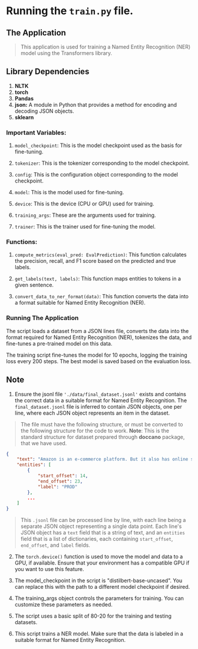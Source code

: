 
# Running the `train.py` file.

## The Application

> This application is used for training a Named Entity Recognition (NER) model using the Transformers library.

## Library Dependencies

1. **NLTK** 
2. **torch**
3. **Pandas**
4. **json:** A module in Python that provides a method for encoding and decoding JSON objects.
5. **sklearn**

### Important Variables:

1. `model_checkpoint`: This is the model checkpoint used as the basis for fine-tuning.

2. `tokenizer`: This is the tokenizer corresponding to the model checkpoint.

3. `config`: This is the configuration object corresponding to the model checkpoint.

4. `model`: This is the model used for fine-tuning.

5. `device`: This is the device (CPU or GPU) used for training.

6. `training_args`: These are the arguments used for training.

7. `trainer`: This is the trainer used for fine-tuning the model.

### Functions:

1. `compute_metrics(eval_pred: EvalPrediction)`: This function calculates the precision, recall, and F1 score based on the predicted and true labels.

2. `get_labels(text, labels)`: This function maps entities to tokens in a given sentence.

3. `convert_data_to_ner_format(data)`: This function converts the data into a format suitable for Named Entity Recognition (NER).

### Running The Application

The script loads a dataset from a JSON lines file, converts the data into the format required for Named Entity Recognition (NER), tokenizes the data, and fine-tunes a pre-trained model on this data.

The training script fine-tunes the model for 10 epochs, logging the training loss every 200 steps. The best model is saved based on the evaluation loss.

## Note

1. Ensure the jsonl file `'./data/final_dataset.jsonl'` exists and contains the correct data in a suitable format for Named Entity Recognition. The `final_dataset.jsonl` file is inferred to contain JSON objects, one per line, where each JSON object represents an item in the dataset. 
> The file must have the following structure, or must be converted to the following structure for the code to work. **Note**: This is the standard structure for dataset prepared through **doccano** package, that we have used.
```json
{
    "text": "Amazon is an e-commerce platform. But it also has online streaming services. ",
    "entities": [
        {
            "start_offset": 14,
            "end_offset": 23,
            "label": "PROD"
        },
        ...
    ]
}
```
> This `.jsonl` file can be processed line by line, with each line being a separate JSON object representing a single data point. Each line's JSON object has a `text` field that is a string of text, and an `entities` field that is a list of dictionaries, each containing `start_offset`, `end_offset`, and `label` fields.

2. The `torch.device()` function is used to move the model and data to a GPU, if available. Ensure that your environment has a compatible GPU if you want to use this feature.

3. The model_checkpoint in the script is "distilbert-base-uncased". You can replace this with the path to a different model checkpoint if desired.

4. The training_args object controls the parameters for training. You can customize these parameters as needed.

5. The script uses a basic split of 80-20 for the training and testing datasets.

6. This script trains a NER model. Make sure that the data is labeled in a suitable format for Named Entity Recognition.
